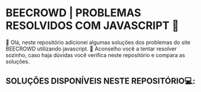 # BEECROWD | PROBLEMAS RESOLVIDOS COM JAVASCRIPT 🔹

👋 Olá, neste repositório adicionei algumas soluções dos problemas do site BEECROWD utilizando javascript.
🧠 Aconselho você a tentar resolver sozinho, caso haja dúvidas você verifica neste repositório e compara as soluções.

## SOLUÇÕES DISPONÍVEIS NESTE REPOSITÓRIO💻: 